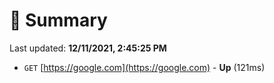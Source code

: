 # 📖 Summary
Last updated: **12/11/2021, 2:45:25 PM**

- `GET` [https://google.com](https://google.com) - **Up** (121ms)
